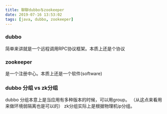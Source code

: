 ```yaml
---
title: 聊聊dubbo与zookeeper
date: 2019-07-16 13:53:02
tags: [java, dubbo, zookeeper]
---
```


### dubbo
简单来讲就是一个远程调用RPC协议框架。本质上还是个协议

### zookeeper
是一个注册中心。本质上还是一个软件(software)

### dubbo 分组 vs zk分组
dubbo 分组本意上是当应用有多种版本的时候，可以用group。 （从这点来看用来做环境弱隔离也是可以的）
zk分组实际上是根据物理机ip分组。